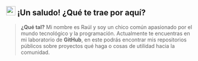 ## <img src="https://media.discordapp.net/attachments/937359928560078929/956363134648594502/942509454304378890.gif" width="25px">  ¡Un saludo! ¿Qué te trae por aquí?
> **¿Qué tal?** Mi nombre es Raúl y soy un chico común apasionado por el mundo tecnológico y la programación. Actualmente te encuentras en mi laboratorio de **GitHub**, en este podrás encontrar mis repositorios públicos sobre proyectos qué haga o cosas de utilidad hacia la comunidad.
